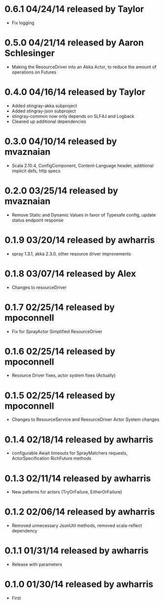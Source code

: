 
# 0.6.1 04/24/14 released by Taylor
* Fix logging

# 0.5.0 04/21/14 released by Aaron Schlesinger
* Making the ResourceDriver into an Akka Actor, to reduce the amount of operations on Futures

# 0.4.0 04/16/14 released by Taylor
* Added stingray-akka subproject
* Added stingray-json subproject
* stingray-common now only depends on SLF4J and Logback
* Cleaned up additional dependencies

# 0.3.0 04/10/14 released by mvaznaian
* Scala 2.10.4, ConfigComponent, Content-Language header, additional implicit defs, http specs

# 0.2.0 03/25/14 released by mvaznaian
* Remove Static and Dynamic Values in favor of Typesafe config, update status endpoint response

# 0.1.9 03/20/14 released by awharris
* spray 1.3.1, akka 2.3.0, other resource driver improvements

# 0.1.8 03/07/14 released by Alex
* Changes to resourceDriver

# 0.1.7 02/25/14 released by mpoconnell
* Fix for SprayActor
Simplified ResourceDriver

# 0.1.6 02/25/14 released by mpoconnell
* Resource Driver fixes, actor system fixes (Actually)

# 0.1.5 02/25/14 released by mpoconnell
* Changes to ResourceService and ResourceDriver
Actor System changes

# 0.1.4 02/18/14 released by awharris
* configurable Await timeouts for SprayMatchers requests, ActorSpecification RichFuture methods

# 0.1.3 02/11/14 released by awharris
* New patterns for actors (TryOrFailure, EitherOrFailure)

# 0.1.2 02/06/14 released by awharris
* Removed unnecessary JsonUtil methods, removed scala-reflect dependency

# 0.1.1 01/31/14 released by awharris
* Release with parameters

# 0.1.0 01/30/14 released by awharris
* First
